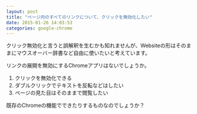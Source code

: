 ```yaml
---
layout: post
title: "ページ内のすべてのリンクについて、クリックを無効化したい"
date: 2015-01-26 14:03:53
categories: google-chrome
---
```

<p>クリック無効化と言うと誤解釈を生むかも知れませんが、Websiteの形はそのままにマウスオーバー辞書など自由に使いたいと考えています。</p>

<p>リンクの展開を無効にするChromeアプリはないでしょうか。</p>

<ol>
<li>クリックを無効化できる</li>
<li>ダブルクリックでテキストを反転などはしたい</li>
<li>ページの見た目はそのままで閲覧したい</li>
</ol>

<p>既存のChromeの機能でできたりするものなのでしょうか？</p>
